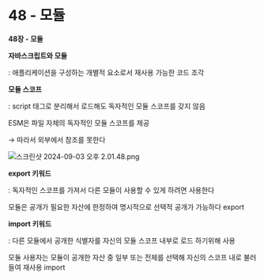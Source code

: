 # 48 - 모듈

**48장 - 모듈**

**자바스크립트와 모듈**

: 애플리케이션을 구성하는 개별적 요소로서 재사용 가능한 코드 조각 

**모듈 스코프**

: script 태그로 분리해서 로드해도 독자적인 모듈 스코프를 갖지 않음 

ESM은 파일 자체의 독자적인 모듈 스코프를 제공 

→ 따라서 외부에서 참조를 못한다 

![스크린샷 2024-09-03 오후 2.01.48.png](48%20-%20%E1%84%86%E1%85%A9%E1%84%83%E1%85%B2%E1%86%AF%20d85dc0aacb8e44599098bbf21fcdf3de/%25E1%2584%2589%25E1%2585%25B3%25E1%2584%258F%25E1%2585%25B3%25E1%2584%2585%25E1%2585%25B5%25E1%2586%25AB%25E1%2584%2589%25E1%2585%25A3%25E1%2586%25BA_2024-09-03_%25E1%2584%258B%25E1%2585%25A9%25E1%2584%2592%25E1%2585%25AE_2.01.48.png)

**export 키워드**

: 독자적인 스코프를 가져서 다른 모듈이 사용할 수 있게 하려면 사용한다

모듈은 공개가 필요한 자산에 한정하여 명시적으로 선택적 공개가 가능하다 export 

**import 키워드**

: 다른 모듈에서 공개한 식별자를 자신의 모듈 스코프 내부로 로드 하기위해 사용  

모듈 사용자는 모듈이 공개한 자산 중 일부 또는 전체를 선택해 자신의 스코프 내로 불러들여 재사용 import